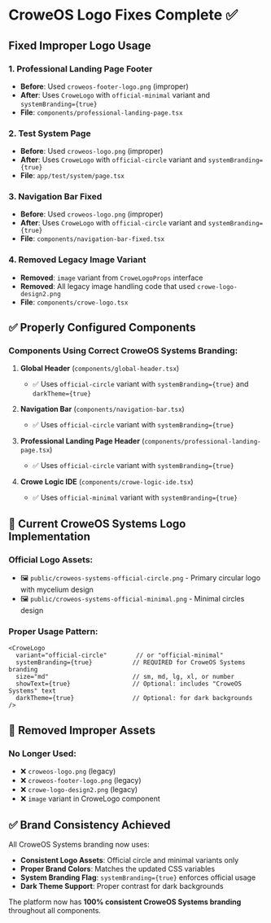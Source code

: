 # CroweOS Logo Fixes Complete ✅

## Fixed Improper Logo Usage

### **1. Professional Landing Page Footer**
- **Before**: Used `croweos-footer-logo.png` (improper)
- **After**: Uses `CroweLogo` with `official-minimal` variant and `systemBranding={true}`
- **File**: `components/professional-landing-page.tsx`

### **2. Test System Page**
- **Before**: Used `croweos-logo.png` (improper)
- **After**: Uses `CroweLogo` with `official-circle` variant and `systemBranding={true}`
- **File**: `app/test/system/page.tsx`

### **3. Navigation Bar Fixed**
- **Before**: Used `croweos-logo.png` (improper)
- **After**: Uses `CroweLogo` with `official-circle` variant and `systemBranding={true}`
- **File**: `components/navigation-bar-fixed.tsx`

### **4. Removed Legacy Image Variant**
- **Removed**: `image` variant from `CroweLogoProps` interface
- **Removed**: All legacy image handling code that used `crowe-logo-design2.png`
- **File**: `components/crowe-logo.tsx`

## ✅ **Properly Configured Components**

### **Components Using Correct CroweOS Systems Branding:**
1. **Global Header** (`components/global-header.tsx`)
   - ✅ Uses `official-circle` variant with `systemBranding={true}` and `darkTheme={true}`

2. **Navigation Bar** (`components/navigation-bar.tsx`)  
   - ✅ Uses `official-circle` variant with `systemBranding={true}`

3. **Professional Landing Page Header** (`components/professional-landing-page.tsx`)
   - ✅ Uses `official-circle` variant with `systemBranding={true}`

4. **Crowe Logic IDE** (`components/crowe-logic-ide.tsx`)
   - ✅ Uses `official-minimal` variant with `systemBranding={true}`

## 🎯 **Current CroweOS Systems Logo Implementation**

### **Official Logo Assets:**
- 🖼️ `public/croweos-systems-official-circle.png` - Primary circular logo with mycelium design
- 🖼️ `public/croweos-systems-official-minimal.png` - Minimal circles design

### **Proper Usage Pattern:**
```tsx
<CroweLogo 
  variant="official-circle"        // or "official-minimal"
  systemBranding={true}           // REQUIRED for CroweOS Systems branding
  size="md"                       // sm, md, lg, xl, or number
  showText={true}                 // Optional: includes "CroweOS Systems" text
  darkTheme={true}                // Optional: for dark backgrounds
/>
```

## 🚫 **Removed Improper Assets**

### **No Longer Used:**
- ❌ `croweos-logo.png` (legacy)
- ❌ `croweos-footer-logo.png` (legacy)  
- ❌ `crowe-logo-design2.png` (legacy)
- ❌ `image` variant in CroweLogo component

## ✅ **Brand Consistency Achieved**

All CroweOS Systems branding now uses:
- **Consistent Logo Assets**: Official circle and minimal variants only
- **Proper Brand Colors**: Matches the updated CSS variables
- **System Branding Flag**: `systemBranding={true}` enforces official usage
- **Dark Theme Support**: Proper contrast for dark backgrounds

The platform now has **100% consistent CroweOS Systems branding** throughout all components.
